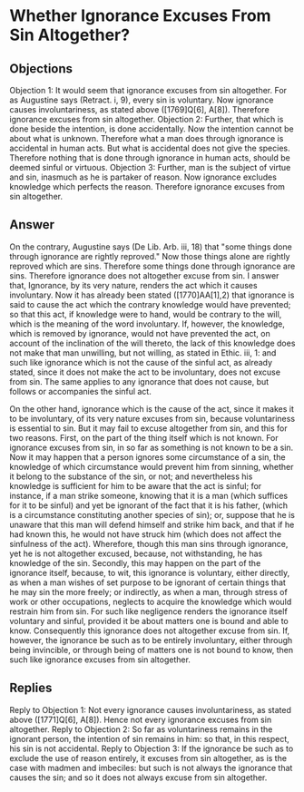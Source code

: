 # Whether Ignorance Excuses From Sin Altogether?
## Objections
Objection 1: It would seem that ignorance excuses from sin altogether. For as Augustine says (Retract. i, 9), every sin is voluntary. Now ignorance causes involuntariness, as stated above ([1769]Q[6], A[8]). Therefore ignorance excuses from sin altogether.
Objection 2: Further, that which is done beside the intention, is done accidentally. Now the intention cannot be about what is unknown. Therefore what a man does through ignorance is accidental in human acts. But what is accidental does not give the species. Therefore nothing that is done through ignorance in human acts, should be deemed sinful or virtuous.
Objection 3: Further, man is the subject of virtue and sin, inasmuch as he is partaker of reason. Now ignorance excludes knowledge which perfects the reason. Therefore ignorance excuses from sin altogether.
## Answer
On the contrary, Augustine says (De Lib. Arb. iii, 18) that "some things done through ignorance are rightly reproved." Now those things alone are rightly reproved which are sins. Therefore some things done through ignorance are sins. Therefore ignorance does not altogether excuse from sin.
I answer that, Ignorance, by its very nature, renders the act which it causes involuntary. Now it has already been stated ([1770]AA[1],2) that ignorance is said to cause the act which the contrary knowledge would have prevented; so that this act, if knowledge were to hand, would be contrary to the will, which is the meaning of the word involuntary. If, however, the knowledge, which is removed by ignorance, would not have prevented the act, on account of the inclination of the will thereto, the lack of this knowledge does not make that man unwilling, but not willing, as stated in Ethic. iii, 1: and such like ignorance which is not the cause of the sinful act, as already stated, since it does not make the act to be involuntary, does not excuse from sin. The same applies to any ignorance that does not cause, but follows or accompanies the sinful act.

On the other hand, ignorance which is the cause of the act, since it makes it to be involuntary, of its very nature excuses from sin, because voluntariness is essential to sin. But it may fail to excuse altogether from sin, and this for two reasons. First, on the part of the thing itself which is not known. For ignorance excuses from sin, in so far as something is not known to be a sin. Now it may happen that a person ignores some circumstance of a sin, the knowledge of which circumstance would prevent him from sinning, whether it belong to the substance of the sin, or not; and nevertheless his knowledge is sufficient for him to be aware that the act is sinful; for instance, if a man strike someone, knowing that it is a man (which suffices for it to be sinful) and yet be ignorant of the fact that it is his father, (which is a circumstance constituting another species of sin); or, suppose that he is unaware that this man will defend himself and strike him back, and that if he had known this, he would not have struck him (which does not affect the sinfulness of the act). Wherefore, though this man sins through ignorance, yet he is not altogether excused, because, not withstanding, he has knowledge of the sin. Secondly, this may happen on the part of the ignorance itself, because, to wit, this ignorance is voluntary, either directly, as when a man wishes of set purpose to be ignorant of certain things that he may sin the more freely; or indirectly, as when a man, through stress of work or other occupations, neglects to acquire the knowledge which would restrain him from sin. For such like negligence renders the ignorance itself voluntary and sinful, provided it be about matters one is bound and able to know. Consequently this ignorance does not altogether excuse from sin. If, however, the ignorance be such as to be entirely involuntary, either through being invincible, or through being of matters one is not bound to know, then such like ignorance excuses from sin altogether.
## Replies
Reply to Objection 1: Not every ignorance causes involuntariness, as stated above ([1771]Q[6], A[8]). Hence not every ignorance excuses from sin altogether.
Reply to Objection 2: So far as voluntariness remains in the ignorant person, the intention of sin remains in him: so that, in this respect, his sin is not accidental.
Reply to Objection 3: If the ignorance be such as to exclude the use of reason entirely, it excuses from sin altogether, as is the case with madmen and imbeciles: but such is not always the ignorance that causes the sin; and so it does not always excuse from sin altogether.